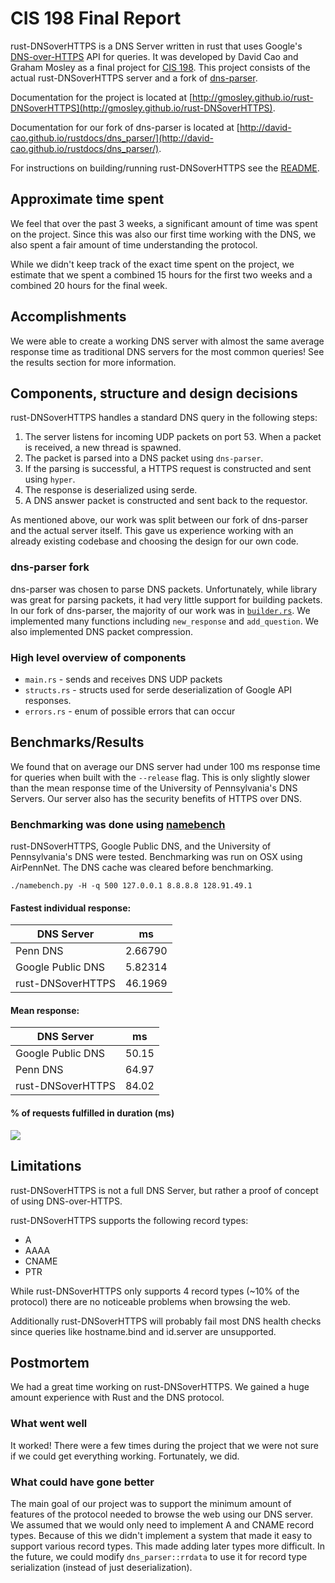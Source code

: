 # CIS 198 Final Report

rust-DNSoverHTTPS is a DNS Server written in rust that uses Google's [DNS-over-HTTPS](https://developers.google.com/speed/public-dns/docs/dns-over-https) API for queries. It was developed by David Cao and Graham Mosley as a final project for [CIS 198](http://cis198-2016s.github.io/). This project consists of the actual rust-DNSoverHTTPS server and a fork of [dns-parser](https://github.com/david-cao/dns-parser).

Documentation for the project is located at [http://gmosley.github.io/rust-DNSoverHTTPS](http://gmosley.github.io/rust-DNSoverHTTPS).

Documentation for our fork of dns-parser is located at [http://david-cao.github.io/rustdocs/dns_parser/](http://david-cao.github.io/rustdocs/dns_parser/).

For instructions on building/running rust-DNSoverHTTPS see the [README](https://github.com/gmosley/rust-DNSoverHTTPS/blob/master/README.md).

## Approximate time spent
We feel that over the past 3 weeks, a significant amount of time was spent on the project. Since this was also our first time working with the DNS, we also spent a fair amount of time understanding the protocol.

While we didn't keep track of the exact time spent on the project, we estimate that we spent a combined 15 hours for the first two weeks and a combined 20 hours for the final week.

## Accomplishments
We were able to create a working DNS server with almost the same average response time as traditional DNS servers for the most common queries! See the results section for more information.

## Components, structure and design decisions
rust-DNSoverHTTPS handles a standard DNS query in the following steps:

1. The server listens for incoming UDP packets on port 53. When a packet is received, a new thread is spawned.
2. The packet is parsed into a DNS packet using `dns-parser`.
3. If the parsing is successful, a HTTPS request is constructed and sent using `hyper`.
4. The response is deserialized using serde.
5. A DNS answer packet is constructed and sent back to the requestor. 

As mentioned above, our work was split between our fork of dns-parser and the actual server itself. This gave us experience working with an already existing codebase and choosing the design for our own code.

### dns-parser fork
dns-parser was chosen to parse DNS packets. Unfortunately, while library was great for parsing packets, it had very little support for building packets. In our fork of dns-parser, the majority of our work was in [`builder.rs`](http://david-cao.github.io/rustdocs/dns_parser/builder/struct.Builder.html). We implemented many functions including `new_response` and `add_question`. We also implemented DNS packet compression.

### High level overview of components
* `main.rs` - sends and receives DNS UDP packets
* `structs.rs` - structs used for serde deserialization of Google API responses.
* `errors.rs` - enum of possible errors that can occur

## Benchmarks/Results
We found that on average our DNS server had under 100 ms response time for queries when built with the `--release` flag. This is only slightly slower than the mean response time of the University of Pennsylvania's DNS Servers. Our server also has the security benefits of HTTPS over DNS.

### Benchmarking was done using [namebench](https://github.com/catap/)

rust-DNSoverHTTPS, Google Public DNS, and the University of Pennsylvania's DNS were tested. Benchmarking was run on OSX using AirPennNet. The DNS cache was cleared before benchmarking.

```./namebench.py -H -q 500 127.0.0.1 8.8.8.8 128.91.49.1```

#### Fastest individual response:

| DNS Server        | ms      |
| ----------------  | ------- |
| Penn DNS          | 2.66790 |
| Google Public DNS | 5.82314 |
| rust-DNSoverHTTPS | 46.1969 |

#### Mean response:
| DNS Server        | ms    |
| ----------------  | ----- |
| Google Public DNS | 50.15 |
| Penn DNS          | 64.97 |
| rust-DNSoverHTTPS | 84.02 |

#### % of requests fulfilled in duration (ms)
![](https://raw.githubusercontent.com/gmosley/rust-DNSoverHTTPS/master/results.png)


## Limitations
rust-DNSoverHTTPS is not a full DNS Server, but rather a proof of concept of using DNS-over-HTTPS.

rust-DNSoverHTTPS supports the following record types:

* A
* AAAA
* CNAME
* PTR

While rust-DNSoverHTTPS only supports 4 record types (~10% of the protocol) there are no noticeable problems when browsing the web. 

Additionally rust-DNSoverHTTPS will probably fail most DNS health checks since queries like hostname.bind and id.server are unsupported.

## Postmortem
We had a great time working on rust-DNSoverHTTPS. We gained a huge amount experience with Rust and the DNS protocol.

### What went well
It worked! There were a few times during the project that we were not sure if we could get everything working. Fortunately, we did.

### What could have gone better
The main goal of our project was to support the minimum amount of features of the protocol needed to browse the web using our DNS server. We assumed that we would only need to implement A and CNAME record types. Because of this we didn't implement a system that made it easy to support various record types. This made adding later types more difficult. In the future, we could modify `dns_parser::rrdata` to use it for record type serialization (instead of just deserialization).
